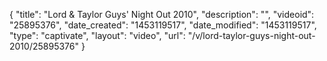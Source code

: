 {
    "title": "Lord & Taylor Guys' Night Out 2010",
    "description": "",
    "videoid": "25895376",
    "date_created": "1453119517",
    "date_modified": "1453119517",
    "type": "captivate",
    "layout": "video",
    "url": "\/v\/lord-taylor-guys-night-out-2010\/25895376"
}
